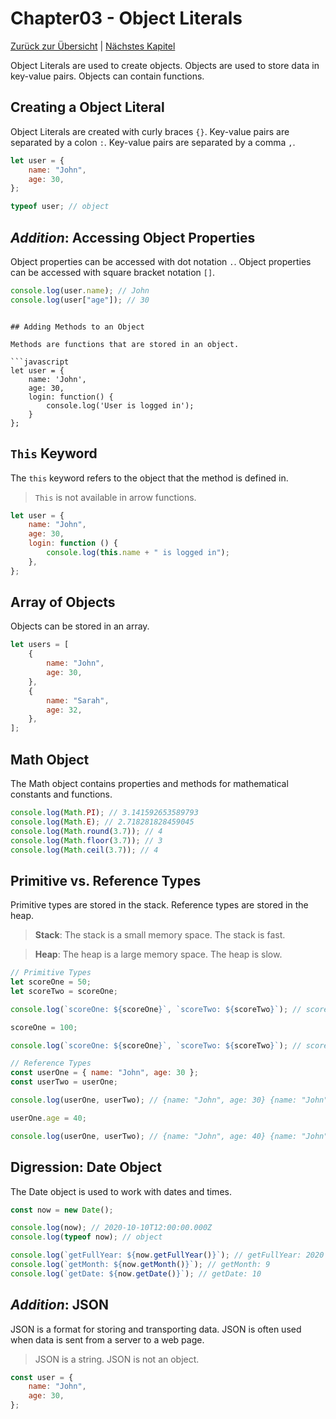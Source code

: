 # Chapter03 - Object Literals

[Zurück zur Übersicht](/Modern-Javascript-Course/) | [Nächstes Kapitel](/Modern-Javascript-Course/chapter05-DocumentObjectModel)

Object Literals are used to create objects. Objects are used to store data in key-value pairs. Objects can contain functions.

## Creating a Object Literal

Object Literals are created with curly braces `{}`. Key-value pairs are separated by a colon `:`. Key-value pairs are separated by a comma `,`.

```javascript
let user = {
	name: "John",
	age: 30,
};

typeof user; // object
```

## _Addition_: Accessing Object Properties

Object properties can be accessed with dot notation `.`. Object properties can be accessed with square bracket notation `[]`.

```javascript
console.log(user.name); // John
console.log(user["age"]); // 30
```

````

## Adding Methods to an Object

Methods are functions that are stored in an object.

```javascript
let user = {
    name: 'John',
    age: 30,
    login: function() {
        console.log('User is logged in');
    }
};
````

## `This` Keyword

The `this` keyword refers to the object that the method is defined in.

> `This` is not available in arrow functions.

```javascript
let user = {
	name: "John",
	age: 30,
	login: function () {
		console.log(this.name + " is logged in");
	},
};
```

## Array of Objects

Objects can be stored in an array.

```javascript
let users = [
	{
		name: "John",
		age: 30,
	},
	{
		name: "Sarah",
		age: 32,
	},
];
```

## Math Object

The Math object contains properties and methods for mathematical constants and functions.

```javascript
console.log(Math.PI); // 3.141592653589793
console.log(Math.E); // 2.718281828459045
console.log(Math.round(3.7)); // 4
console.log(Math.floor(3.7)); // 3
console.log(Math.ceil(3.7)); // 4
```

## Primitive vs. Reference Types

Primitive types are stored in the stack. Reference types are stored in the heap.

> **Stack**: The stack is a small memory space. The stack is fast.

> **Heap**: The heap is a large memory space. The heap is slow.

```javascript
// Primitive Types
let scoreOne = 50;
let scoreTwo = scoreOne;

console.log(`scoreOne: ${scoreOne}`, `scoreTwo: ${scoreTwo}`); // scoreOne: 50 scoreTwo: 50

scoreOne = 100;

console.log(`scoreOne: ${scoreOne}`, `scoreTwo: ${scoreTwo}`); // scoreOne: 100 scoreTwo: 50
```

```javascript
// Reference Types
const userOne = { name: "John", age: 30 };
const userTwo = userOne;

console.log(userOne, userTwo); // {name: "John", age: 30} {name: "John", age: 30}

userOne.age = 40;

console.log(userOne, userTwo); // {name: "John", age: 40} {name: "John", age: 40}
```

## Digression: Date Object

The Date object is used to work with dates and times.

```javascript
const now = new Date();

console.log(now); // 2020-10-10T12:00:00.000Z
console.log(typeof now); // object

console.log(`getFullYear: ${now.getFullYear()}`); // getFullYear: 2020
console.log(`getMonth: ${now.getMonth()}`); // getMonth: 9
console.log(`getDate: ${now.getDate()}`); // getDate: 10
```

## _Addition_: JSON

JSON is a format for storing and transporting data. JSON is often used when data is sent from a server to a web page.

> JSON is a string. JSON is not an object.

```javascript
const user = {
	name: "John",
	age: 30,
};
```
